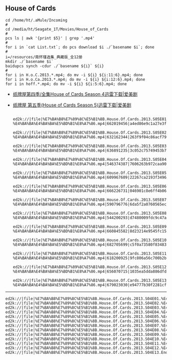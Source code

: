 ## House of Cards

```
cd /home/ht/.aMule/Incoming
#
cd /media/ht/Seagate_1T/Movies/House_of_Cards
#
pcs ls | awk '{print $5}' | grep '.mp4'
#
for i in `cat List.txt`; do pcs download $i ./`basename $i`; done
#
i=/resources/南怀瑾选集_典藏版_全12册
mkdir ./`basename $i`
baidupcs synch -cdur ./`basename ${i}` ${i}
#
for i in H.o.C.2013.*.mp4; do mv -i ${i} ${i:11:6}.mp4; done
for i in H.o.Ca.2013.*.mp4; do mv -i ${i} ${i:12:6}.mp4; done
for i in hoff.*.mp4; do mv -i ${i} ${i:5:6}.mp4; done
```

* [纸牌屋第四季/全集House of Cards Season 4迅雷下载|爱美剧](https://22v.net/v/37/)
* [纸牌屋 第五季(House of Cards Season 5)迅雷下载|爱美剧](https://22v.net/v/3022/)



		ed2k://|file|%E7%BA%B8%E7%89%8C%E5%B1%8B.House.Of.Cards.2013.S05E01.%E4%B8%AD%E8%8B%B1%E5%AD%97%E5%B9%95.WEBrip.720P-%E4%BA%BA%E4%BA%BA%E5%BD%B1%E8%A7%86.mp4|662019456|a4ed86e9c1a27e3fad5d446a57ba72ab|h=mmt4b4u5fbey7jt53fdgelpcsxdkdkoa|/
		ed2k://|file|%E7%BA%B8%E7%89%8C%E5%B1%8B.House.Of.Cards.2013.S05E02.%E4%B8%AD%E8%8B%B1%E5%AD%97%E5%B9%95.WEBrip.720P-%E4%BA%BA%E4%BA%BA%E5%BD%B1%E8%A7%86.mp4|632162344|263f9f04c86acf79ac861aaa9ad08075|h=2ve2sau4vugssthnyozhwmuoypkn6ezw|/
		ed2k://|file|%E7%BA%B8%E7%89%8C%E5%B1%8B.House.Of.Cards.2013.S05E03.%E4%B8%AD%E8%8B%B1%E5%AD%97%E5%B9%95.WEBrip.720P-%E4%BA%BA%E4%BA%BA%E5%BD%B1%E8%A7%86.mp4|636891235|3c052c75749453b72801a629fc2bab49|h=e6jubxofv2o326cdkuwplk2jgxcqa4g3|/
		ed2k://|file|%E7%BA%B8%E7%89%8C%E5%B1%8B.House.Of.Cards.2013.S05E04.%E4%B8%AD%E8%8B%B1%E5%AD%97%E5%B9%95.WEBrip.720P-%E4%BA%BA%E4%BA%BA%E5%BD%B1%E8%A7%86.mp4|546374387|7606263b972caa90092c67fd6cf65b13|h=wmuxm6vol4c7vcmkj5oqshhldqcysvov|/
		ed2k://|file|%E7%BA%B8%E7%89%8C%E5%B1%8B.House.Of.Cards.2013.S05E05.%E4%B8%AD%E8%8B%B1%E5%AD%97%E5%B9%95.WEBrip.720P-%E4%BA%BA%E4%BA%BA%E5%BD%B1%E8%A7%86.mp4|609967609|22267ca2193f34960c151af714bc59c6|h=ewot2wkn4rktvpznkfgiaqhwdln3eqte|/
		ed2k://|file|%E7%BA%B8%E7%89%8C%E5%B1%8B.House.Of.Cards.2013.S05E06.%E4%B8%AD%E8%8B%B1%E5%AD%97%E5%B9%95.WEBrip.720P-%E4%BA%BA%E4%BA%BA%E5%BD%B1%E8%A7%86.mp4|666226731|046901c8e6ff4b069b744498416b4b2b|h=ssvkjgdnr6nr7rp3l7zwo4rrqrky7zor|/
		ed2k://|file|%E7%BA%B8%E7%89%8C%E5%B1%8B.House.Of.Cards.2013.S05E07.%E4%B8%AD%E8%8B%B1%E5%AD%97%E5%B9%95.WEBrip.720P-%E4%BA%BA%E4%BA%BA%E5%BD%B1%E8%A7%86.mp4|590796776|6da5f2a0760565ec21bba8c5d945a963|h=szf23qjtxio6cxtxoa5et33c5mux2siz|/
		ed2k://|file|%E7%BA%B8%E7%89%8C%E5%B1%8B.House.Of.Cards.2013.S05E08.%E4%B8%AD%E8%8B%B1%E5%AD%97%E5%B9%95.WEBrip.720P-%E4%BA%BA%E4%BA%BA%E5%BD%B1%E8%A7%86.mp4|544200293|d7480009fdc9c47ab6bb1d13a99bd278|h=7jsyiqvlopgpfaa2fifjnioyiyl2qxfs|/
		ed2k://|file|%E7%BA%B8%E7%89%8C%E5%B1%8B.House.Of.Cards.2013.S05E09.%E4%B8%AD%E8%8B%B1%E5%AD%97%E5%B9%95.WEBrip.720P-%E4%BA%BA%E4%BA%BA%E5%BD%B1%E8%A7%86.mp4|660845582|8d23214e9545fc1567844351cc245450|h=spwqt63lbx55ptxn35rwuvyjxazfz3vc|/
		ed2k://|file|%E7%BA%B8%E7%89%8C%E5%B1%8B.House.Of.Cards.2013.S05E10.%E4%B8%AD%E8%8B%B1%E5%AD%97%E5%B9%95.WEBrip.720P-%E4%BA%BA%E4%BA%BA%E5%BD%B1%E8%A7%86.mp4|682705699|c5f0a73580f834830d996f7dae5e7d24|h=twx4ptq53fijbq7fzzw2wzjmoyhgujb5|/
		ed2k://|file|%E7%BA%B8%E7%89%8C%E5%B1%8B.House.Of.Cards.2013.S05E11.%E4%B8%AD%E8%8B%B1%E5%AD%97%E5%B9%95.WEBrip.720P-%E4%BA%BA%E4%BA%BA%E5%BD%B1%E8%A7%86.mp4|618200925|9fc806a56c700b2b621a2370e6044aa4|h=hayf43nhhilinxaratgjr7cdjs5nopvn|/
		ed2k://|file|%E7%BA%B8%E7%89%8C%E5%B1%8B.House.Of.Cards.2013.S05E12.%E4%B8%AD%E8%8B%B1%E5%AD%97%E5%B9%95.WEBrip.720P-%E4%BA%BA%E4%BA%BA%E5%BD%B1%E8%A7%86.mp4|656070715|1035ea5dda886dfd96a57f9c132d4524|h=ickuz4t3cuwxw7hm4xshwknpmls6hni7|/
		ed2k://|file|%E7%BA%B8%E7%89%8C%E5%B1%8B.House.Of.Cards.2013.S05E13.End.%E4%B8%AD%E8%8B%B1%E5%AD%97%E5%B9%95.WEBrip.720P-%E4%BA%BA%E4%BA%BA%E5%BD%B1%E8%A7%86.mp4|679023030|e94777b30f2281cfec96a248589f66d1|h=wd6x2ds6auh7dxznazzas3y35gpyegwd|/

- - -



	ed2k://|file|%E7%BA%B8%E7%89%8C%E5%B1%8B.House.Of.Cards.2013.S04E01.%E4%B8%AD%E8%8B%B1%E5%AD%97%E5%B9%95.WEBrip.1024X512.mp4|489694954|88f3dcaed4fd2b991e01d6822775da72|h=sc65vzirk6ezqtejasewngxdajh4ahpf|/
	ed2k://|file|%E7%BA%B8%E7%89%8C%E5%B1%8B.House.Of.Cards.2013.S04E02.%E4%B8%AD%E8%8B%B1%E5%AD%97%E5%B9%95.WEBrip.1024X512.V2.mp4|419561829|beef7b149452b3053829daff3ee6dc1d|h=oavbyf5at7bc2wru7rmjj4wqtuhsl7lh|/
	ed2k://|file|%E7%BA%B8%E7%89%8C%E5%B1%8B.House.Of.Cards.2013.S04E03.%E4%B8%AD%E8%8B%B1%E5%AD%97%E5%B9%95.WEBrip.1024X512.V2.mp4|542273412|21deaf94e285039165aef57102a302a4|h=v35w5ehillks7ehxookvttzxbcnzlvwt|/
	ed2k://|file|%E7%BA%B8%E7%89%8C%E5%B1%8B.House.Of.Cards.2013.S04E04.%E4%B8%AD%E8%8B%B1%E5%AD%97%E5%B9%95.WEBrip.1024X512.V2.mp4|429447506|08bf3032e828287be26e61b5e5ec62e7|h=fwql3chfhlfz54sw3lkyrhsq6iaukr6h|/
	ed2k://|file|%E7%BA%B8%E7%89%8C%E5%B1%8B.House.Of.Cards.2013.S04E05.%E4%B8%AD%E8%8B%B1%E5%AD%97%E5%B9%95.WEBrip.1024X512.V2.mp4|476282389|0ae7f2eb37a4000738b14643fb0eb631|h=uv7zofmhh22nhptttsrvhwigepgrkmvq|/
	ed2k://|file|%E7%BA%B8%E7%89%8C%E5%B1%8B.House.Of.Cards.2013.S04E06.%E4%B8%AD%E8%8B%B1%E5%AD%97%E5%B9%95.WEBrip.1024X512.mp4|481789115|32d5739dcc4b4f565790aa5e1c944e7e|h=m3ifheviu7ovbfkzmpkrxr5cnkq5n7ro|/
	ed2k://|file|%E7%BA%B8%E7%89%8C%E5%B1%8B.House.Of.Cards.2013.S04E07.%E4%B8%AD%E8%8B%B1%E5%AD%97%E5%B9%95.WEBrip.1024X512.mp4|519397806|f3ea43aa14ffbf1d1e08bfde52683a23|h=gyj6hai6amw74hlsd2q6hstu5catoduc|/
	ed2k://|file|%E7%BA%B8%E7%89%8C%E5%B1%8B.House.Of.Cards.2013.S04E08.%E4%B8%AD%E8%8B%B1%E5%AD%97%E5%B9%95.WEBrip.1024X512.mp4|467144826|5766600cd936cfeab97767e958c885c5|h=pkirsgyj5isfwsnifof35uwgb2a2nxpl|/
	ed2k://|file|%E7%BA%B8%E7%89%8C%E5%B1%8B.House.Of.Cards.2013.S04E09.%E4%B8%AD%E8%8B%B1%E5%AD%97%E5%B9%95.WEBrip.1024X512.mp4|457368538|248764ac028f3539609c198918905d49|h=4pugflgwhkygkqwhotnl6oxj5l5dwont|/
	ed2k://|file|%E7%BA%B8%E7%89%8C%E5%B1%8B.House.Of.Cards.2013.S04E10.%E4%B8%AD%E8%8B%B1%E5%AD%97%E5%B9%95.WEBrip.1024X512.mp4|578224835|2c44a10e62c84d7a673c990468bc2ca0|h=kp44jgct2yxgcz2hb3dayg4f7rrghz2p|/
	ed2k://|file|%E7%BA%B8%E7%89%8C%E5%B1%8B.House.Of.Cards.2013.S04E11.%E4%B8%AD%E8%8B%B1%E5%AD%97%E5%B9%95.WEBrip.1024X512.mp4|519536250|c78a3f4348ea27b96cbb871b9ff3b0bf|h=7kmnl2kps6xwlaiadvjuekrcefgfjqrp|/
	ed2k://|file|%E7%BA%B8%E7%89%8C%E5%B1%8B.House.Of.Cards.2013.S04E12.%E4%B8%AD%E8%8B%B1%E5%AD%97%E5%B9%95.WEBrip.1024X512.mp4|468279347|e423c96753553c3096b96700a50a24d6|h=hwd6ftk5xeaq4zvjbealnoheq4nezzg3|/
	ed2k://|file|%E7%BA%B8%E7%89%8C%E5%B1%8B.House.Of.Cards.2013.S04E13.End.%E4%B8%AD%E8%8B%B1%E5%AD%97%E5%B9%95.WEBrip.1024X512.mp4|550758020|dc4098d293f705e87ae50586c1ea9462|h=s7dcmtda2g7oajw3pxsgnvee2wujuibs|/
